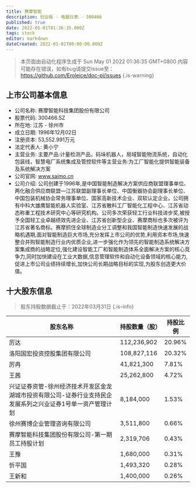 ```yaml
---
title: 赛摩智能
description: 创业板 - 电器仪表 - 300466
published: true
date: 2022-05-01T01:36:35.000Z
tags: stock
editor: markdown
dateCreated: 2022-01-01T00:00:00.000Z
---
```


> 本页面由自动化程序生成于 Sun May 01 2022 01:36:35 GMT+0800
> 内容可能存在错误，如有bug请提交issue至：https://github.com/Eroleice/doc-pi/issues
{.is-warning}

## 上市公司基本信息
- 公司名称: 赛摩智能科技集团股份有限公司
- 股票代码: 300466.SZ
- 所在地: 江苏 - 徐州市
- 成立日期: 1996年12月02日
- 注册资本: 53,552.991万元
- 法定代表人: 黄小宁
- 主营业务: 主要产品:计量检测产品，码垛机器人，局域智能物流系统，自动化包装线，智慧电厂系统集成及管控软件等主营业务:为工厂智能化提供智能装备及系统解决方案
- 公司官网: www.saimo.cn
- 公司介绍: 公司创建于1996年,是中国智能制造解决方案供应商联盟理事单位、两化融合供应商联盟—江苏联盟副理事长单位、中国衡器协会副理事长单位、中国包装机械协会常务理事单位、国家高新技术企业、双软认定企业。公司拥有中科大雄鹰智能机器人实验室、江苏省散料工厂智能化工程中心、江苏省动态称重工程技术研究中心等研究机构。公司多次荣获轻工行业科技进步奖,被授予全国轻工业卓越绩效先进企业、江苏省创新型企业、赛摩商标也多次被评为江苏省著名商标。赛摩抓住全球制造业分工调整和我国智能制造快速发展的战略机遇期,面对智能制造巨大市场,充分发挥上市公司的优势,利用资本市场,快速整合并购智能制造行业内优质企业,进一步强化作为领先的智能制造系统解决方案集成商的战略定位,强化建设智能工厂和智能制造体系全面解决方案的核心竞争力,同时加快建设在工业大数据,信息管理软件和自动化设备领域的核心能力,促进上市公司业绩持续增长,加快公司长期战略目标的实现,为股东创造更大价值。


## 十大股东信息
> 股东持股数据截止于：2022年03月31日
{.is-info}

| 股东名称 | 持股数量（股） | 持股比例 |
| --- | --- | --- |
| 厉达 | 112,236,902 | 20.96% |
| 洛阳国宏投资控股集团有限公司 | 108,827,116 | 20.32% |
| 厉冉 | 41,821,300 | 7.81% |
| 王茜 | 25,262,800 | 4.72% |
| 兴证证券资管-徐州经济技术开发区金龙湖城市投资有限公司-证券行业支持民企发展系列之兴业证券1号单一资产管理计划 | 8,184,000 | 1.53% |
| 徐州赛博企业管理咨询有限公司 | 3,511,800 | 0.66% |
| 赛摩智能科技集团股份有限公司-第一期员工持股计划 | 2,319,706 | 0.43% |
| 王豫 | 1,680,000 | 0.31% |
| 忻平国 | 1,493,320 | 0.28% |
| 王新和 | 1,400,000 | 0.26% |




